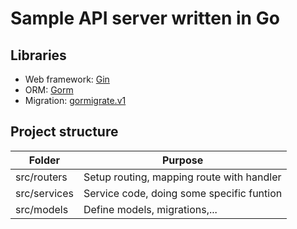 # Sample API server written in Go

## Libraries

- Web framework: [Gin](https://github.com/gin-gonic/gin)
- ORM: [Gorm](https://gorm.io/)
- Migration: [gormigrate.v1](https://godoc.org/gopkg.in/gormigrate.v1)

## Project structure

| Folder       | Purpose                                   |
| ------------ | ----------------------------------------- |
| src/routers  | Setup routing, mapping route with handler |
| src/services | Service code, doing some specific funtion |
| src/models   | Define models, migrations,...             |
